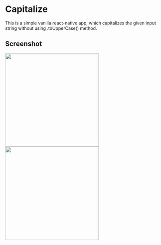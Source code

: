 # Capitalize
This is a simple vanilla react-native app, which capitalizes the given input string without using .toUpperCase() method.

## Screenshot

<image src="screenshots/one.jpeg" width=300> <image src="screenshots/two.jpeg" width=300>
